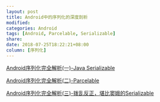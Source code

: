 ```yaml
---
layout: post
title: Android中的序列化的深度剖析
modified:
categories: Android
tags: [Android, Parcelable, Serializable]
share:
date: 2018-07-25T18:22:21+08:00
column: [序列化]
---
```


[Android序列化完全解析(一)-Java Serializable](https://www.jianshu.com/p/fcc59fb523b6)

[Android序列化完全解析(二)-Parcelable](https://www.jianshu.com/p/82e3090e00e0)

[Android序列化完全解析(三)-拨乱反正，堪比窦娥的Serializable](https://www.jianshu.com/p/287acb9e396f)
